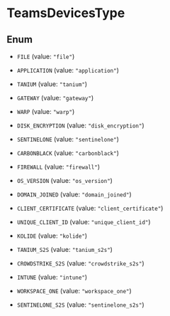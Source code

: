 

# TeamsDevicesType

## Enum


* `FILE` (value: `"file"`)

* `APPLICATION` (value: `"application"`)

* `TANIUM` (value: `"tanium"`)

* `GATEWAY` (value: `"gateway"`)

* `WARP` (value: `"warp"`)

* `DISK_ENCRYPTION` (value: `"disk_encryption"`)

* `SENTINELONE` (value: `"sentinelone"`)

* `CARBONBLACK` (value: `"carbonblack"`)

* `FIREWALL` (value: `"firewall"`)

* `OS_VERSION` (value: `"os_version"`)

* `DOMAIN_JOINED` (value: `"domain_joined"`)

* `CLIENT_CERTIFICATE` (value: `"client_certificate"`)

* `UNIQUE_CLIENT_ID` (value: `"unique_client_id"`)

* `KOLIDE` (value: `"kolide"`)

* `TANIUM_S2S` (value: `"tanium_s2s"`)

* `CROWDSTRIKE_S2S` (value: `"crowdstrike_s2s"`)

* `INTUNE` (value: `"intune"`)

* `WORKSPACE_ONE` (value: `"workspace_one"`)

* `SENTINELONE_S2S` (value: `"sentinelone_s2s"`)



